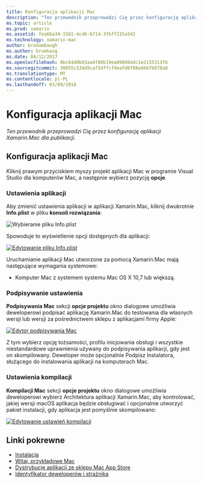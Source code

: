 ```yaml
---
title: Konfiguracja aplikacji Mac
description: "Ten przewodnik przeprowadzi Cię przez konfigurację aplikacji Xamarin.Mac dla publikacji."
ms.topic: article
ms.prod: xamarin
ms.assetid: fea66a34-1581-4cd6-b714-3fbff215a542
ms.technology: xamarin-mac
author: bradumbaugh
ms.author: brumbaug
ms.date: 04/12/2017
ms.openlocfilehash: 0bc64d0b03aa4f80b19ea098904dc1e2155313f6
ms.sourcegitcommit: 30055c534d9caf5dffcfdeafd6f08e666fb870a8
ms.translationtype: MT
ms.contentlocale: pl-PL
ms.lasthandoff: 03/09/2018
---
```

# <a name="mac-app-configuration"></a>Konfiguracja aplikacji Mac

_Ten przewodnik przeprowadzi Cię przez konfigurację aplikacji Xamarin.Mac dla publikacji._


## <a name="mac-app-configuration"></a>Konfiguracja aplikacji Mac

Kliknij prawym przyciskiem myszy projekt aplikacji Mac w programie Visual Studio dla komputerów Mac, a następnie wybierz pozycję **opcje**.


### <a name="application-settings"></a>Ustawienia aplikacji

Aby zmienić ustawienia aplikacji w aplikacji Xamarin.Mac, kliknij dwukrotnie **Info.plist** w pliku **konsoli rozwiązania**:

![Wybieranie pliku Info.plist](app-configuration-images/config04.png "wybierając plik Info.plist")

Spowoduje to wyświetlenie opcji dostępnych dla aplikacji:

 [![Edytowanie pliku Info.plist](app-configuration-images/config01.png "edytowania pliku Info.plist")](app-configuration-images/config01-large.png#lightbox)

Uruchamianie aplikacji Mac utworzone za pomocą Xamarin.Mac mają następujące wymagania systemowe:

- Komputer Mac z systemem systemu Mac OS X 10,7 lub większą.


### <a name="signing-settings"></a>Podpisywanie ustawienia

**Podpisywania Mac** sekcji **opcje projektu** okno dialogowe umożliwia deweloperowi podpisać aplikację Xamarin.Mac do testowania dla własnych wersji lub wersji za pośrednictwem sklepu z aplikacjami firmy Apple:

[![Edytor podpisywania Mac](app-configuration-images/config02.png "okien podpisywania Mac")](app-configuration-images/config02-large.png#lightbox)

Z tym wybierz opcję tożsamości, profilu inicjowania obsługi i wszystkie niestandardowe uprawnienia używany do podpisywania aplikacji, gdy jest on skompilowany. Deweloper może opcjonalnie Podpisz Instalatora, służącego do instalowania aplikacji na komputerach Mac.


### <a name="build-settings"></a>Ustawienia kompilacji

**Kompilacji Mac** sekcji **opcje projektu** okno dialogowe umożliwia deweloperowi wybierz Architektura aplikacji Xamarin.Mac, aby kontrolować, jakiej wersji macOS aplikacja będzie obsługiwać i opcjonalnie utworzyć pakiet instalacji, gdy aplikacja jest pomyślnie skompilowano:

 [![Edytowanie ustawień kompilacji](app-configuration-images/config03.png "edycji ustawień kompilacji")](app-configuration-images/config03-large.png#lightbox)


## <a name="related-links"></a>Linki pokrewne

- [Instalacja](/visualstudio/mac/installation/)
- [Witaj, przykładowe Mac](~/mac/get-started/hello-mac.md)
- [Dystrybucję aplikacji ze sklepu Mac App Store](https://developer.apple.com/devcenter/mac/checklist/)
- [Identyfikator deweloperów i strażnika](https://developer.apple.com/resources/developer-id/)

